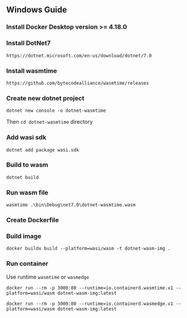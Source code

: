## Windows Guide

### Install Docker Desktop version >= 4.18.0

### Install DotNet7

`https://dotnet.microsoft.com/en-us/download/dotnet/7.0`

### Install wasmtime

`https://github.com/bytecodealliance/wasmtime/releases`

### Create new dotnet project
```
dotnet new console -o dotnet-wasmtime
```
Then `cd dotnet-wasmtime` directory

### Add wasi sdk
```
dotnet add package wasi.sdk
```

### Build to wasm
```
dotnet build
```

### Run wasm file
```
wasmtime .\bin\Debug\net7.0\dotnet-wasmtime.wasm
```

### Create Dockerfile

### Build image
```
docker buildx build --platform=wasi/wasm -t dotnet-wasm-img .
```

### Run container
Use runtime `wasmtime` or `wasmedge`
```
docker run --rm -p 3000:80 --runtime=io.containerd.wasmtime.v1 --platform=wasi/wasm dotnet-wasm-img:latest

docker run --rm -p 3000:80 --runtime=io.containerd.wasmedge.v1 --platform=wasi/wasm dotnet-wasm-img:latest
```
